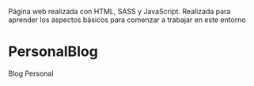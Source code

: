 Página web realizada con HTML, SASS y JavaScript.
Realizada para aprender los aspectos básicos para comenzar a trabajar en este entorno
# PersonalBlog
Blog Personal
